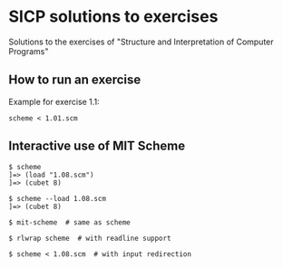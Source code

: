 # SICP solutions to exercises

Solutions to the exercises of "Structure and Interpretation of Computer Programs"

## How to run an exercise

Example for exercise 1.1:

```
scheme < 1.01.scm
```

## Interactive use of MIT Scheme

```
$ scheme
]=> (load "1.08.scm")
]=> (cubet 8)

$ scheme --load 1.08.scm
]=> (cubet 8)

$ mit-scheme  # same as scheme

$ rlwrap scheme  # with readline support

$ scheme < 1.08.scm  # with input redirection
```
